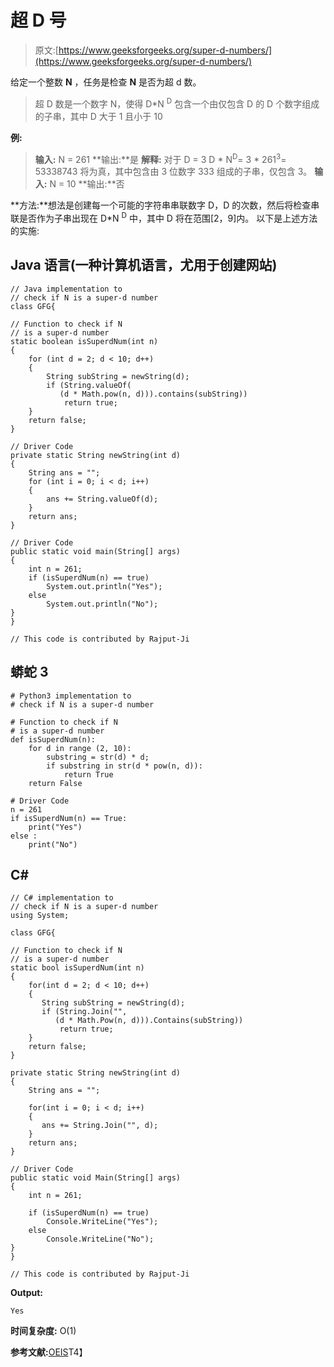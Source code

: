 # 超 D 号

> 原文:[https://www.geeksforgeeks.org/super-d-numbers/](https://www.geeksforgeeks.org/super-d-numbers/)

给定一个整数 **N** ，任务是检查 **N** 是否为超 d 数。

> 超 D 数是一个数字 N，使得 D*N <sup>D</sup> 包含一个由仅包含 D 的 D 个数字组成的子串，其中 D 大于 1 且小于 10

**例:**

> **输入:** N = 261
> **输出:**是
> **解释:**
> 对于 D = 3
> D * N<sup>D</sup>= 3 * 261<sup>3</sup>= 53338743
> 将为真，其中包含由 3 位数字 333 组成的子串，仅包含 3。
> **输入:** N = 10
> **输出:**否

**方法:**想法是创建每一个可能的字符串串联数字 D，D 的次数，然后将检查串联是否作为子串出现在 D*N <sup>D</sup> 中，其中 D 将在范围[2，9]内。
以下是上述方法的实施:

## Java 语言(一种计算机语言，尤用于创建网站)

```
// Java implementation to
// check if N is a super-d number
class GFG{

// Function to check if N
// is a super-d number
static boolean isSuperdNum(int n)
{
    for (int d = 2; d < 10; d++)
    {
        String subString = newString(d);
        if (String.valueOf(
           (d * Math.pow(n, d))).contains(subString))
            return true;
    }
    return false;
}

// Driver Code
private static String newString(int d)
{
    String ans = "";
    for (int i = 0; i < d; i++)
    {
        ans += String.valueOf(d);
    }
    return ans;
}

// Driver Code
public static void main(String[] args)
{
    int n = 261;
    if (isSuperdNum(n) == true)
        System.out.println("Yes");
    else
        System.out.println("No");
}
}

// This code is contributed by Rajput-Ji
```

## 蟒蛇 3

```
# Python3 implementation to
# check if N is a super-d number

# Function to check if N
# is a super-d number
def isSuperdNum(n):
    for d in range (2, 10):
        substring = str(d) * d;
        if substring in str(d * pow(n, d)):
            return True
    return False

# Driver Code
n = 261
if isSuperdNum(n) == True:
    print("Yes")
else :
    print("No")
```

## C#

```
// C# implementation to
// check if N is a super-d number
using System;

class GFG{

// Function to check if N
// is a super-d number
static bool isSuperdNum(int n)
{
    for(int d = 2; d < 10; d++)
    {
       String subString = newString(d);
       if (String.Join("",
          (d * Math.Pow(n, d))).Contains(subString))
           return true;
    }
    return false;
}

private static String newString(int d)
{
    String ans = "";

    for(int i = 0; i < d; i++)
    {
       ans += String.Join("", d);
    }
    return ans;
}

// Driver Code
public static void Main(String[] args)
{
    int n = 261;

    if (isSuperdNum(n) == true)
        Console.WriteLine("Yes");
    else
        Console.WriteLine("No");
}
}

// This code is contributed by Rajput-Ji
```

**Output:** 

```
Yes
```

**时间复杂度:** O(1)

**参考文献:**[OEIS](http://oeis.org/A032743)T4】